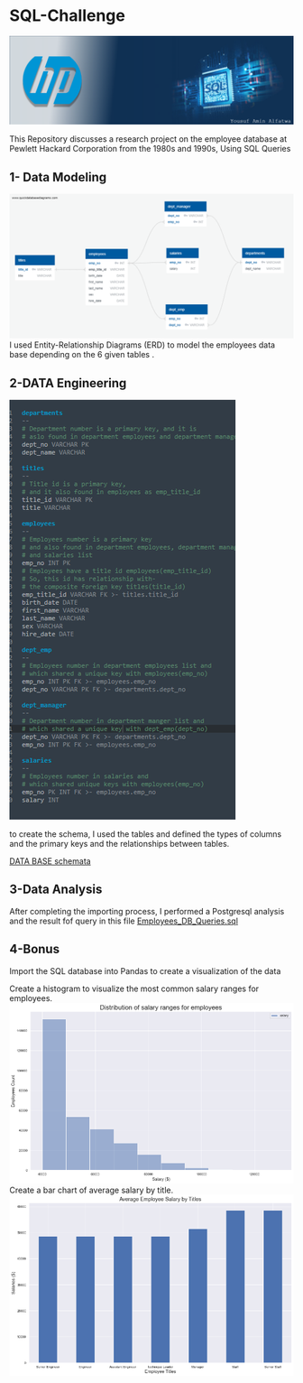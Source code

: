 

# SQL-Challenge
![Header](https://github.com/yaf978/SQL-Challenge/blob/main/EmployeeSQL/Resource_Data/banner.png)


This Repository discusses a research project on the employee database at Pewlett Hackard Corporation from the 1980s and 1990s, Using SQL Queries

## 1- Data Modeling
![ERD_DIAGRAM](https://github.com/yaf978/SQL-Challenge/blob/main/EmployeeSQL/ERD/Employees_ERD_te.png)
I used Entity-Relationship Diagrams (ERD) to model the employees data base depending on the 6  given tables .

## 2-DATA Engineering
![ERD](https://github.com/yaf978/SQL-Challenge/blob/main/EmployeeSQL/ERD/ERD_TEXT.png)

to create the schema, I used the tables and defined the types of columns and the primary keys and the relationships between tables.

[DATA BASE schemata](https://github.com/yaf978/SQL-Challenge/blob/main/EmployeeSQL/Eployees_DB_schemata.sql)

## 3-Data Analysis

After completing the importing process, I performed a Postgresql analysis and the result fof query in this file [Employees_DB_Queries.sql](https://github.com/yaf978/SQL-Challenge/blob/main/EmployeeSQL/Employees_DB_Queries.sql)

## 4-Bonus
Import the SQL database into Pandas to create a visualization of the data

Create a histogram to visualize the most common salary ranges for employees.
![historgam](https://github.com/yaf978/SQL-Challenge/blob/main/EmployeeSQL/Images/salary_hitogram.png)
Create a bar chart of average salary by title.
![avg salary bu title](https://github.com/yaf978/SQL-Challenge/blob/main/EmployeeSQL/Images/avg_salary_title.png)
